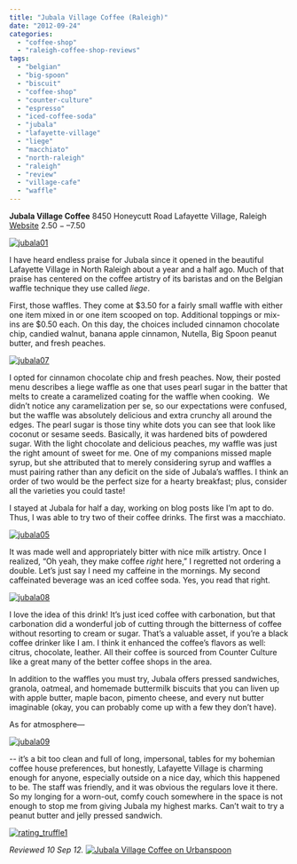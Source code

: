 ```yaml
---
title: "Jubala Village Coffee (Raleigh)"
date: "2012-09-24"
categories: 
  - "coffee-shop"
  - "raleigh-coffee-shop-reviews"
tags: 
  - "belgian"
  - "big-spoon"
  - "biscuit"
  - "coffee-shop"
  - "counter-culture"
  - "espresso"
  - "iced-coffee-soda"
  - "jubala"
  - "lafayette-village"
  - "liege"
  - "macchiato"
  - "north-raleigh"
  - "raleigh"
  - "review"
  - "village-cafe"
  - "waffle"
---
```


**Jubala Village Coffee** 8450 Honeycutt Road Lafayette Village, Raleigh [Website](http://www.jubalavillagecoffee.com/public/) $2.50 -–$7.50

[![](http://s3.amazonaws.com/thegourmez-wpmedia/2012/09/jubala01.jpg "jubala01")](http://s3.amazonaws.com/thegourmez-wpmedia/2012/09/jubala01.jpg)

I have heard endless praise for Jubala since it opened in the beautiful Lafayette Village in North Raleigh about a year and a half ago. Much of that praise has centered on the coffee artistry of its baristas and on the Belgian waffle technique they use called _liege_.

First, those waffles. They come at $3.50 for a fairly small waffle with either one item mixed in or one item scooped on top. Additional toppings or mix-ins are $0.50 each. On this day, the choices included cinnamon chocolate chip, candied walnut, banana apple cinnamon, Nutella, Big Spoon peanut butter, and fresh peaches.

[![](http://s3.amazonaws.com/thegourmez-wpmedia/2012/09/jubala07.jpg "jubala07")](http://s3.amazonaws.com/thegourmez-wpmedia/2012/09/jubala07.jpg)

I opted for cinnamon chocolate chip and fresh peaches. Now, their posted menu describes a liege waffle as one that uses pearl sugar in the batter that melts to create a caramelized coating for the waffle when cooking.  We didn’t notice any caramelization per se, so our expectations were confused, but the waffle was absolutely delicious and extra crunchy all around the edges. The pearl sugar is those tiny white dots you can see that look like coconut or sesame seeds. Basically, it was hardened bits of powdered sugar. With the light chocolate and delicious peaches, my waffle was just the right amount of sweet for me. One of my companions missed maple syrup, but she attributed that to merely considering syrup and waffles a must pairing rather than any deficit on the side of Jubala’s waffles. I think an order of two would be the perfect size for a hearty breakfast; plus, consider all the varieties you could taste!

I stayed at Jubala for half a day, working on blog posts like I’m apt to do. Thus, I was able to try two of their coffee drinks. The first was a macchiato.

[![](http://s3.amazonaws.com/thegourmez-wpmedia/2012/09/jubala05.jpg "jubala05")](http://s3.amazonaws.com/thegourmez-wpmedia/2012/09/jubala05.jpg)

It was made well and appropriately bitter with nice milk artistry. Once I realized, “Oh yeah, they make coffee _right_ here,” I regretted not ordering a double. Let’s just say I need my caffeine in the mornings. My second caffeinated beverage was an iced coffee soda. Yes, you read that right.

[![](http://s3.amazonaws.com/thegourmez-wpmedia/2012/09/jubala08.jpg "jubala08")](http://s3.amazonaws.com/thegourmez-wpmedia/2012/09/jubala08.jpg)

I love the idea of this drink! It’s just iced coffee with carbonation, but that carbonation did a wonderful job of cutting through the bitterness of coffee without resorting to cream or sugar. That’s a valuable asset, if you’re a black coffee drinker like I am. I think it enhanced the coffee’s flavors as well: citrus, chocolate, leather. All their coffee is sourced from Counter Culture like a great many of the better coffee shops in the area.

In addition to the waffles you must try, Jubala offers pressed sandwiches, granola, oatmeal, and homemade buttermilk biscuits that you can liven up with apple butter, maple bacon, pimento cheese, and every nut butter imaginable (okay, you can probably come up with a few they don’t have).

As for atmosphere—

[![](http://s3.amazonaws.com/thegourmez-wpmedia/2012/09/jubala09.jpg "jubala09")](http://s3.amazonaws.com/thegourmez-wpmedia/2012/09/jubala09.jpg)

\-- it’s a bit too clean and full of long, impersonal, tables for my bohemian coffee house preferences, but honestly, Lafayette Village is charming enough for anyone, especially outside on a nice day, which this happened to be. The staff was friendly, and it was obvious the regulars love it there. So my longing for a worn-out, comfy couch somewhere in the space is not enough to stop me from giving Jubala my highest marks. Can’t wait to try a peanut butter and jelly pressed sandwich.

[![](http://s3.amazonaws.com/thegourmez-wpmedia/2009/02/rating_truffle1.gif "rating_truffle1")](http://s3.amazonaws.com/thegourmez-wpmedia/2009/02/rating_truffle1.gif)

_Reviewed 10 Sep 12._ [![Jubala Village Coffee on Urbanspoon](http://www.urbanspoon.com/b/link/1591915/minilink.gif)](http://www.urbanspoon.com/r/25/1591915/restaurant/North-Raleigh/Jubala-Village-Coffee-Raleigh)

